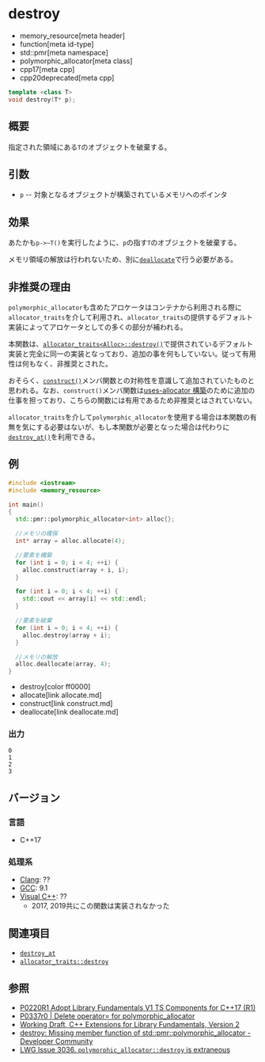 # destroy
* memory_resource[meta header]
* function[meta id-type]
* std::pmr[meta namespace]
* polymorphic_allocator[meta class]
* cpp17[meta cpp]
* cpp20deprecated[meta cpp]

```cpp
template <class T>
void destroy(T* p);
```

## 概要
指定された領域にある`T`のオブジェクトを破棄する。

## 引数
- `p` -- 対象となるオブジェクトが構築されているメモリへのポインタ

## 効果
あたかも`p->~T()`を実行したように、`p`の指す`T`のオブジェクトを破棄する。

メモリ領域の解放は行われないため、別に[`deallocate`](deallocate.md)で行う必要がある。

## 非推奨の理由

`polymorphic_allocator`も含めたアロケータはコンテナから利用される際に`allocator_traits`を介して利用され、`allocator_traits`の提供するデフォルト実装によってアロケータとしての多くの部分が補われる。

本関数は、[`allocator_traits<Alloc>::destroy()`](/reference/memory/allocator_traits/destroy.md)で提供されているデフォルト実装と完全に同一の実装となっており、追加の事を何もしていない。従って有用性は何もなく、非推奨とされた。

おそらく、[`construct()`](construct.md)メンバ関数との対称性を意識して追加されていたものと思われる。なお、`construct()`メンバ関数は[uses-allocator 構築](/reference/memory/uses_allocator.md)のために追加の仕事を担っており、こちらの関数には有用であるため非推奨とはされていない。

`allocator_traits`を介して`polymorphic_allocator`を使用する場合は本関数の有無を気にする必要はないが、もし本関数が必要となった場合は代わりに[`destroy_at()`](/reference/memory/destroy_at.md)を利用できる。

## 例
```cpp example
#include <iostream>
#include <memory_resource>

int main()
{
  std::pmr::polymorphic_allocator<int> alloc{};

  //メモリの確保
  int* array = alloc.allocate(4);

  //要素を構築
  for (int i = 0; i < 4; ++i) {
    alloc.construct(array + i, i);
  }

  for (int i = 0; i < 4; ++i) {
    std::cout << array[i] << std::endl;
  }

  //要素を破棄
  for (int i = 0; i < 4; ++i) {
    alloc.destroy(array + i);
  }

  //メモリの解放
  alloc.deallocate(array, 4);
}
```
* destroy[color ff0000]
* allocate[link allocate.md]
* construct[link construct.md]
* deallocate[link deallocate.md]

### 出力
```
0
1
2
3
```

## バージョン
### 言語
- C++17

### 処理系
- [Clang](/implementation.md#clang): ??
- [GCC](/implementation.md#gcc): 9.1
- [Visual C++](/implementation.md#visual_cpp): ??
    - 2017, 2019共にこの関数は実装されなかった

## 関連項目
- [`destroy_at`](/reference/memory/destroy_at.md)
- [`allocator_traits::destroy`](/reference/memory/allocator_traits/destroy.md)

## 参照
- [P0220R1 Adopt Library Fundamentals V1 TS Components for C++17 (R1)](http://www.open-std.org/jtc1/sc22/wg21/docs/papers/2016/p0220r1.html)
- [P0337r0 | Delete operator= for polymorphic_allocator](http://www.open-std.org/jtc1/sc22/wg21/docs/papers/2016/p0337r0.html)
- [Working Draft, C++ Extensions for Library Fundamentals, Version 2](http://www.open-std.org/jtc1/sc22/wg21/docs/papers/2015/n4562.html#memory.resource.synop)
- [destroy: Missing member function of std::pmr::polymorphic_allocator - Developer Community](https://developercommunity.visualstudio.com/content/problem/394908/destroy-missing-member-function-of-stdpmrpolymorph.html)
- [LWG Issue 3036. `polymorphic_allocator::destroy` is extraneous](https://cplusplus.github.io/LWG/issue3036)
